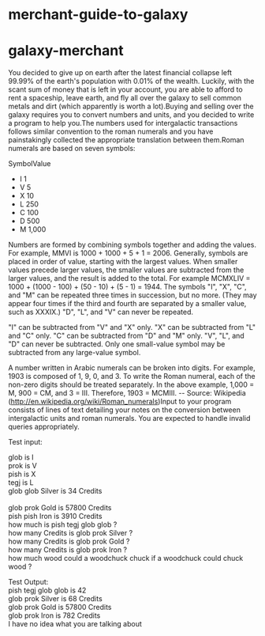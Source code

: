 merchant-guide-to-galaxy
========================
galaxy-merchant
===============

You decided to give up on earth after the latest financial collapse left 99.99% of the earth's population with 0.01% of the wealth. Luckily, with the scant sum of money that is left in your account, you are able to afford to rent a spaceship, leave earth, and fly all over the galaxy to sell common metals and dirt (which apparently is worth a lot).Buying and selling over the galaxy requires you to convert numbers and units, and you decided to write a program to help you.The numbers used for intergalactic transactions follows similar convention to the roman numerals and you have painstakingly collected the appropriate translation between them.Roman numerals are based on seven symbols:

SymbolValue

- I 1
- V 5
- X 10
- L 250
- C 100
- D 500
- M 1,000

Numbers are formed by combining symbols together and adding the values. For example, MMVI is 1000 + 1000 + 5 + 1 = 2006. Generally, symbols are placed in order of value, starting with the largest values. When smaller values precede larger values, the smaller values are subtracted from the larger values, and the result is added to the total. For example MCMXLIV = 1000 + (1000 - 100) + (50 - 10) + (5 - 1) = 1944.
The symbols "I", "X", "C", and "M" can be repeated three times in succession, but no more. (They may appear four times if the third and fourth are separated by a smaller value, such as XXXIX.) "D", "L", and "V" can never be repeated.

"I" can be subtracted from "V" and "X" only. "X" can be subtracted from "L" and "C" only. "C" can be subtracted from "D" and "M" only. "V", "L", and "D" can never be subtracted.
Only one small-value symbol may be subtracted from any large-value symbol.

A number written in Arabic numerals can be broken into digits. For example, 1903 is composed of 1, 9, 0, and 3. To write the Roman numeral, each of the non-zero digits should be treated separately. In the above example, 1,000 = M, 900 = CM, and 3 = III. Therefore, 1903 = MCMIII.
-- Source: Wikipedia (http://en.wikipedia.org/wiki/Roman_numerals)Input to your program consists of lines of text detailing your notes on the conversion between intergalactic units and roman numerals. You are expected to handle invalid queries appropriately.

Test input:

glob is I<br />
prok is V<br />
pish is X<br />
tegj is L<br />
glob glob Silver is 34 Credits<br /><br />
glob prok Gold is 57800 Credits<br />
pish pish Iron is 3910 Credits<br />
how much is pish tegj glob glob ?<br />
how many Credits is glob prok Silver ?<br />
how many Credits is glob prok Gold ?<br />
how many Credits is glob prok Iron ?<br />
how much wood could a woodchuck chuck if a woodchuck could chuck wood ?


Test Output:<br />
pish tegj glob glob is 42<br />
glob prok Silver is 68 Credits<br />
glob prok Gold is 57800 Credits<br />
glob prok Iron is 782 Credits<br />
I have no idea what you are talking about<br />
